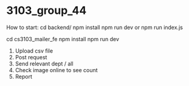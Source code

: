 # 3103_group_44

How to start:
cd backend/
npm install
npm run dev 
or npm run index.js

cd cs3103_mailer_fe
npm install
npm run dev

1. Upload csv file
2. Post request
3. Send relevant dept / all
4. Check image online to see count
5. Report